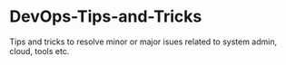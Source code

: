 # DevOps-Tips-and-Tricks
Tips and tricks to resolve minor or major isues related to system admin, cloud, tools etc.
